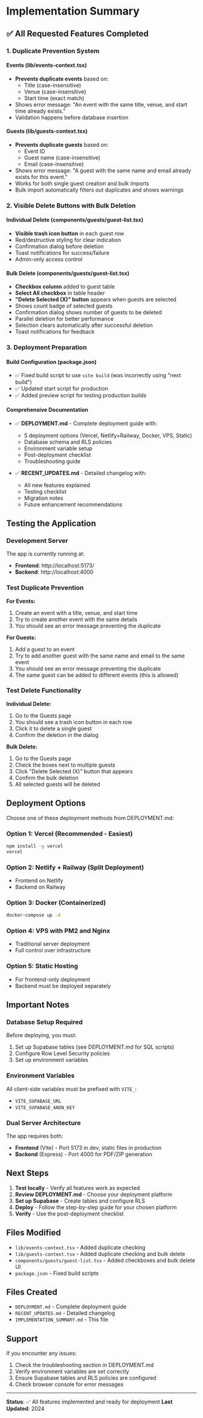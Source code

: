 # Implementation Summary

## ✅ All Requested Features Completed

### 1. Duplicate Prevention System

#### Events (lib/events-context.tsx)
- **Prevents duplicate events** based on:
  - Title (case-insensitive)
  - Venue (case-insensitive)
  - Start time (exact match)
- Shows error message: "An event with the same title, venue, and start time already exists."
- Validation happens before database insertion

#### Guests (lib/guests-context.tsx)
- **Prevents duplicate guests** based on:
  - Event ID
  - Guest name (case-insensitive)
  - Email (case-insensitive)
- Shows error message: "A guest with the same name and email already exists for this event."
- Works for both single guest creation and bulk imports
- Bulk import automatically filters out duplicates and shows warnings

### 2. Visible Delete Buttons with Bulk Deletion

#### Individual Delete (components/guests/guest-list.tsx)
- **Visible trash icon button** in each guest row
- Red/destructive styling for clear indication
- Confirmation dialog before deletion
- Toast notifications for success/failure
- Admin-only access control

#### Bulk Delete (components/guests/guest-list.tsx)
- **Checkbox column** added to guest table
- **Select All checkbox** in table header
- **"Delete Selected (X)" button** appears when guests are selected
- Shows count badge of selected guests
- Confirmation dialog shows number of guests to be deleted
- Parallel deletion for better performance
- Selection clears automatically after successful deletion
- Toast notifications for feedback

### 3. Deployment Preparation

#### Build Configuration (package.json)
- ✅ Fixed build script to use `vite build` (was incorrectly using "next build")
- ✅ Updated start script for production
- ✅ Added preview script for testing production builds

#### Comprehensive Documentation
- ✅ **DEPLOYMENT.md** - Complete deployment guide with:
  - 5 deployment options (Vercel, Netlify+Railway, Docker, VPS, Static)
  - Database schema and RLS policies
  - Environment variable setup
  - Post-deployment checklist
  - Troubleshooting guide
  
- ✅ **RECENT_UPDATES.md** - Detailed changelog with:
  - All new features explained
  - Testing checklist
  - Migration notes
  - Future enhancement recommendations

## Testing the Application

### Development Server
The app is currently running at:
- **Frontend**: http://localhost:5173/
- **Backend**: http://localhost:4000

### Test Duplicate Prevention

**For Events:**
1. Create an event with a title, venue, and start time
2. Try to create another event with the same details
3. You should see an error message preventing the duplicate

**For Guests:**
1. Add a guest to an event
2. Try to add another guest with the same name and email to the same event
3. You should see an error message preventing the duplicate
4. The same guest can be added to different events (this is allowed)

### Test Delete Functionality

**Individual Delete:**
1. Go to the Guests page
2. You should see a trash icon button in each row
3. Click it to delete a single guest
4. Confirm the deletion in the dialog

**Bulk Delete:**
1. Go to the Guests page
2. Check the boxes next to multiple guests
3. Click "Delete Selected (X)" button that appears
4. Confirm the bulk deletion
5. All selected guests will be deleted

## Deployment Options

Choose one of these deployment methods from DEPLOYMENT.md:

### Option 1: Vercel (Recommended - Easiest)
```bash
npm install -g vercel
vercel
```

### Option 2: Netlify + Railway (Split Deployment)
- Frontend on Netlify
- Backend on Railway

### Option 3: Docker (Containerized)
```bash
docker-compose up -d
```

### Option 4: VPS with PM2 and Nginx
- Traditional server deployment
- Full control over infrastructure

### Option 5: Static Hosting
- For frontend-only deployment
- Backend must be deployed separately

## Important Notes

### Database Setup Required
Before deploying, you must:
1. Set up Supabase tables (see DEPLOYMENT.md for SQL scripts)
2. Configure Row Level Security policies
3. Set up environment variables

### Environment Variables
All client-side variables must be prefixed with `VITE_`:
- `VITE_SUPABASE_URL`
- `VITE_SUPABASE_ANON_KEY`

### Dual Server Architecture
The app requires both:
- **Frontend** (Vite) - Port 5173 in dev, static files in production
- **Backend** (Express) - Port 4000 for PDF/ZIP generation

## Next Steps

1. **Test locally** - Verify all features work as expected
2. **Review DEPLOYMENT.md** - Choose your deployment platform
3. **Set up Supabase** - Create tables and configure RLS
4. **Deploy** - Follow the step-by-step guide for your chosen platform
5. **Verify** - Use the post-deployment checklist

## Files Modified

- `lib/events-context.tsx` - Added duplicate checking
- `lib/guests-context.tsx` - Added duplicate checking and bulk delete
- `components/guests/guest-list.tsx` - Added checkboxes and bulk delete UI
- `package.json` - Fixed build scripts

## Files Created

- `DEPLOYMENT.md` - Complete deployment guide
- `RECENT_UPDATES.md` - Detailed changelog
- `IMPLEMENTATION_SUMMARY.md` - This file

## Support

If you encounter any issues:
1. Check the troubleshooting section in DEPLOYMENT.md
2. Verify environment variables are set correctly
3. Ensure Supabase tables and RLS policies are configured
4. Check browser console for error messages

---

**Status**: ✅ All features implemented and ready for deployment
**Last Updated**: 2024